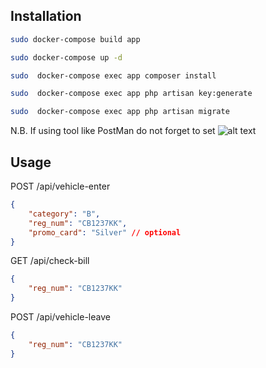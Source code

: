 ## Installation

```bash
sudo docker-compose build app

sudo docker-compose up -d

sudo  docker-compose exec app composer install

sudo  docker-compose exec app php artisan key:generate

sudo  docker-compose exec app php artisan migrate
```
N.B.
If using tool like PostMan do not forget to set
![alt text](https://i.stack.imgur.com/n2eBy.png)

## Usage
POST /api/vehicle-enter

```json
{
    "category": "B",
    "reg_num": "CB1237KK",
    "promo_card": "Silver" // optional
}
```

GET /api/check-bill
```json
{
    "reg_num": "CB1237KK"
}
```

POST /api/vehicle-leave
```json
{
    "reg_num": "CB1237KK"
}
```

